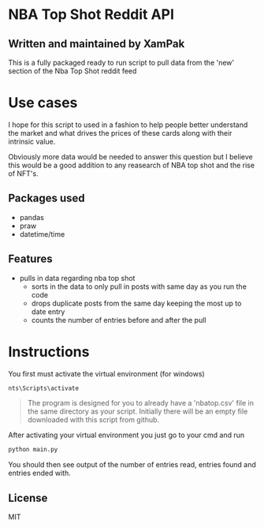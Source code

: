 # NBA Top Shot Reddit API
## Written and maintained by XamPak


This is a fully packaged ready to run script to pull data from the 'new' section of the Nba Top Shot reddit feed

# Use cases

I hope for this script to used in a fashion to help people better understand the market and what drives the prices of these cards along with their intrinsic value.

Obviously more data would be needed to answer this question but I believe this would be a good addition to any reasearch of NBA top shot and the rise of NFT's.

## Packages used
- pandas
- praw
- datetime/time

## Features

- pulls in data regarding nba top shot
    - sorts in the data to only pull in posts with same day as you run the code
    - drops duplicate posts from the same day keeping the most up to date entry
    - counts the number of entries before and after the pull

# Instructions
 You first must activate the virtual environment
 (for windows)
 
```sh
nts\Scripts\activate
```

> The program is designed for you to already have a
>  'nbatop.csv' file in the same directory as your
> script. Initially there will be an empty file
>  downloaded with this script from github.
> 
> 
> 

After activating your virtual environment you just go to your cmd and run
```sh
python main.py
```
You should then see output of the number of entries read, entries found and entries ended with.

## License

MIT
